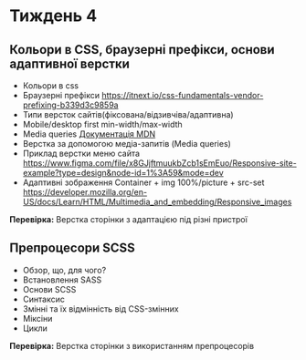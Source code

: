 # Тиждень 4

## Кольори в CSS, браузерні префікси, основи адаптивної верстки
- Кольори в css
- Браузерні префікси https://itnext.io/css-fundamentals-vendor-prefixing-b339d3c9859a
- Типи версток сайтів(фіксована/відзивчіва/адаптивна)
- Mobile/desktop first min-width/max-width
- Media queries [Документація MDN](https://developer.mozilla.org/ru/docs/Web/CSS/Media_Queries/Using_media_queries)
- Верстка за допомогою медіа-запитів (Media queries) 
- Приклад верстки меню сайта https://www.figma.com/file/x8GJjftmuukbZcb1sEmEuo/Responsive-site-example?type=design&node-id=1%3A59&mode=dev
- Адаптивні зображення Container + img 100%/picture + src-set https://developer.mozilla.org/en-US/docs/Learn/HTML/Multimedia_and_embedding/Responsive_images
  
**Перевірка:** Верстка сторінки з адаптацією під різні пристрої

## Препроцесори SCSS

- Обзор, що, для чого?
- Встановлення SASS 
- Основи SCSS
- Синтаксис
- Змінні та їх відмінність від CSS-змінних
- Міксіни
- Цикли

**Перевірка:** Верстка сторінки з використанням препроцесорів
